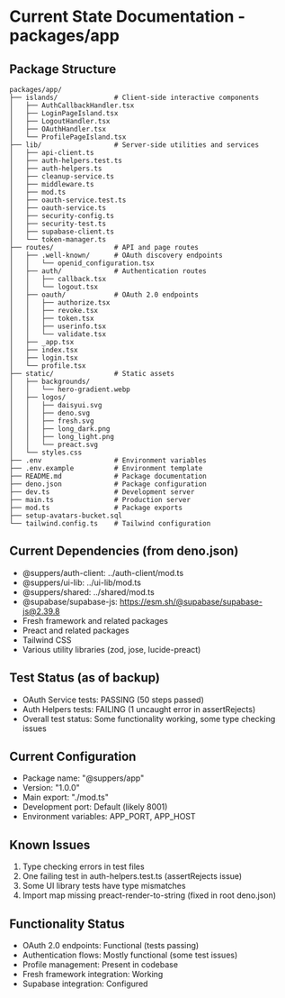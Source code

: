 # Current State Documentation - packages/app

## Package Structure
```
packages/app/
├── islands/              # Client-side interactive components
│   ├── AuthCallbackHandler.tsx
│   ├── LoginPageIsland.tsx
│   ├── LogoutHandler.tsx
│   ├── OAuthHandler.tsx
│   └── ProfilePageIsland.tsx
├── lib/                  # Server-side utilities and services
│   ├── api-client.ts
│   ├── auth-helpers.test.ts
│   ├── auth-helpers.ts
│   ├── cleanup-service.ts
│   ├── middleware.ts
│   ├── mod.ts
│   ├── oauth-service.test.ts
│   ├── oauth-service.ts
│   ├── security-config.ts
│   ├── security-test.ts
│   ├── supabase-client.ts
│   └── token-manager.ts
├── routes/               # API and page routes
│   ├── .well-known/      # OAuth discovery endpoints
│   │   └── openid_configuration.tsx
│   ├── auth/             # Authentication routes
│   │   ├── callback.tsx
│   │   └── logout.tsx
│   ├── oauth/            # OAuth 2.0 endpoints
│   │   ├── authorize.tsx
│   │   ├── revoke.tsx
│   │   ├── token.tsx
│   │   ├── userinfo.tsx
│   │   └── validate.tsx
│   ├── _app.tsx
│   ├── index.tsx
│   ├── login.tsx
│   └── profile.tsx
├── static/               # Static assets
│   ├── backgrounds/
│   │   └── hero-gradient.webp
│   ├── logos/
│   │   ├── daisyui.svg
│   │   ├── deno.svg
│   │   ├── fresh.svg
│   │   ├── long_dark.png
│   │   ├── long_light.png
│   │   └── preact.svg
│   └── styles.css
├── .env                  # Environment variables
├── .env.example          # Environment template
├── README.md             # Package documentation
├── deno.json             # Package configuration
├── dev.ts                # Development server
├── main.ts               # Production server
├── mod.ts                # Package exports
├── setup-avatars-bucket.sql
└── tailwind.config.ts    # Tailwind configuration
```

## Current Dependencies (from deno.json)
- @suppers/auth-client: ../auth-client/mod.ts
- @suppers/ui-lib: ../ui-lib/mod.ts
- @suppers/shared: ../shared/mod.ts
- @supabase/supabase-js: https://esm.sh/@supabase/supabase-js@2.39.8
- Fresh framework and related packages
- Preact and related packages
- Tailwind CSS
- Various utility libraries (zod, jose, lucide-preact)

## Test Status (as of backup)
- OAuth Service tests: PASSING (50 steps passed)
- Auth Helpers tests: FAILING (1 uncaught error in assertRejects)
- Overall test status: Some functionality working, some type checking issues

## Current Configuration
- Package name: "@suppers/app"
- Version: "1.0.0"
- Main export: "./mod.ts"
- Development port: Default (likely 8001)
- Environment variables: APP_PORT, APP_HOST

## Known Issues
1. Type checking errors in test files
2. One failing test in auth-helpers.test.ts (assertRejects issue)
3. Some UI library tests have type mismatches
4. Import map missing preact-render-to-string (fixed in root deno.json)

## Functionality Status
- OAuth 2.0 endpoints: Functional (tests passing)
- Authentication flows: Mostly functional (some test issues)
- Profile management: Present in codebase
- Fresh framework integration: Working
- Supabase integration: Configured